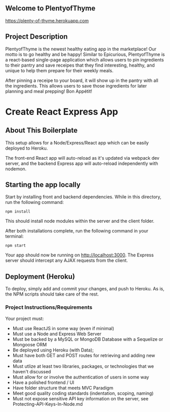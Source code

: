 
## Welcome to PlentyofThyme

https://plenty-of-thyme.herokuapp.com

## Project Description

PlentyofThyme is the newest healthy eating app in the marketplace! Our motto is to go healthy and be happy! Similar to Epicurious, PlentyofThyme is a react-based single-page application which allows users to pin ingredients to their pantry and save receipes that they find interesting, healthy, and unique to help them prepare for their weekly meals. 

After pinning a receipe to your board, it will show up in the pantry with all the ingredients. This allows users to save those ingredients for later planning and meal prepping! 
Bon Appétit! 



# Create React Express App

## About This Boilerplate

This setup allows for a Node/Express/React app which can be easily deployed to Heroku.

The front-end React app will auto-reload as it's updated via webpack dev server, and the backend Express app will auto-reload independently with nodemon.

## Starting the app locally

Start by installing front and backend dependencies. While in this directory, run the following command:

```
npm install
```

This should install node modules within the server and the client folder.

After both installations complete, run the following command in your terminal:

```
npm start
```

Your app should now be running on <http://localhost:3000>. The Express server should intercept any AJAX requests from the client.

## Deployment (Heroku)

To deploy, simply add and commit your changes, and push to Heroku. As is, the NPM scripts should take care of the rest.

### Project Instructions/Requirements
Your project must:
* Must use ReactJS in some way (even if minimal)
* Must use a Node and Express Web Server
* Must be backed by a MySQL or MongoDB Database with a Sequelize or Mongoose ORM
* Be deployed using Heroku (with Data);
* Must have both GET and POST routes for retrieving and adding new data
* Must utlize at least two libraries, packages, or technologies that we haven't discussed
* Must allow for or involve the authentication of users in some way
* Have a polished frontend / UI
* Have folder structure that meets MVC Paradigm
* Meet good quality coding standards (indentation, scoping, naming)
* Must not expose sensitive API key information on the server, see Protecting-API-Keys-In-Node.md

